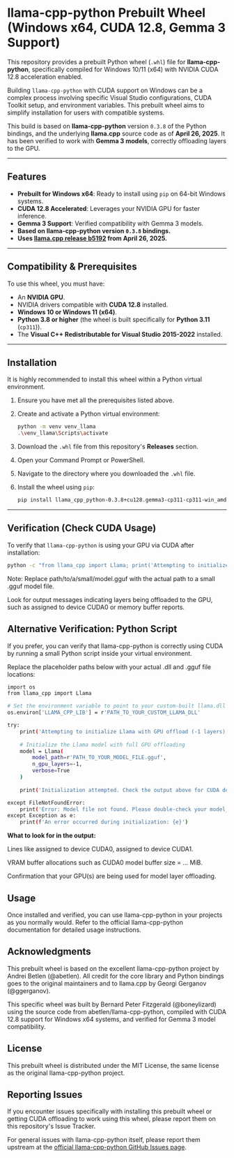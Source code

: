 # llama-cpp-python Prebuilt Wheel (Windows x64, CUDA 12.8, Gemma 3 Support)

This repository provides a prebuilt Python wheel (`.whl`) file for **llama-cpp-python**, specifically compiled for Windows 10/11 (x64) with NVIDIA CUDA 12.8 acceleration enabled.

Building `llama-cpp-python` with CUDA support on Windows can be a complex process involving specific Visual Studio configurations, CUDA Toolkit setup, and environment variables. This prebuilt wheel aims to simplify installation for users with compatible systems.

This build is based on **llama-cpp-python** version `0.3.8` of the Python bindings, and the underlying **llama.cpp** source code as of **April 26, 2025**. It has been verified to work with **Gemma 3 models**, correctly offloading layers to the GPU.

---

## Features

- **Prebuilt for Windows x64**: Ready to install using `pip` on 64-bit Windows systems.
- **CUDA 12.8 Accelerated**: Leverages your NVIDIA GPU for faster inference.
- **Gemma 3 Support**: Verified compatibility with Gemma 3 models.
- **Based on llama-cpp-python version `0.3.8` bindings.**
- **Uses [llama.cpp release b5192](https://github.com/ggml-org/llama.cpp/releases/tag/b5192) from April 26, 2025.**

---

## Compatibility & Prerequisites

To use this wheel, you must have:

- An **NVIDIA GPU**.
- NVIDIA drivers compatible with **CUDA 12.8** installed.
- **Windows 10 or Windows 11 (x64)**.
- **Python 3.8 or higher** (the wheel is built specifically for **Python 3.11** (`cp311`)).
- The **Visual C++ Redistributable for Visual Studio 2015-2022** installed.

---

## Installation

It is highly recommended to install this wheel within a Python virtual environment.

1. Ensure you have met all the prerequisites listed above.
2. Create and activate a Python virtual environment:

    ```bash
    python -m venv venv_llama
    .\venv_llama\Scripts\activate
    ```

3. Download the `.whl` file from this repository's **Releases** section.
4. Open your Command Prompt or PowerShell.
5. Navigate to the directory where you downloaded the `.whl` file.
6. Install the wheel using `pip`:

    ```bash
    pip install llama_cpp_python-0.3.8+cu128.gemma3-cp311-cp311-win_amd64.whl
    ```

---

## Verification (Check CUDA Usage)

To verify that `llama-cpp-python` is using your GPU via CUDA after installation:

```bash
python -c "from llama_cpp import Llama; print('Attempting to initialize Llama with GPU offload...'); try: model = Llama(model_path='path/to/a/small/model.gguf', n_gpu_layers=-1, verbose=True); print('Initialization attempted. Check output above for GPU layers.'); except FileNotFoundError: print('Model file not found, but library initialization output above might still indicate CUDA usage.'); except Exception as e: print(f'An error occurred during initialization: {e}');"
```

Note: Replace path/to/a/small/model.gguf with the actual path to a small .gguf model file.

Look for output messages indicating layers being offloaded to the GPU, such as assigned to device CUDA0 or memory buffer reports.

## Alternative Verification: Python Script

If you prefer, you can verify that llama-cpp-python is correctly using CUDA by running a small Python script inside your virtual environment.

Replace the placeholder paths below with your actual .dll and .gguf file locations:

```bash
import os
from llama_cpp import Llama

# Set the environment variable to point to your custom-built llama.dll
os.environ['LLAMA_CPP_LIB'] = r'PATH_TO_YOUR_CUSTOM_LLAMA_DLL'

try:
    print('Attempting to initialize Llama with GPU offload (-1 layers)...')
    
    # Initialize the Llama model with full GPU offloading
    model = Llama(
        model_path=r'PATH_TO_YOUR_MODEL_FILE.gguf',
        n_gpu_layers=-1,
        verbose=True
    )
    
    print('Initialization attempted. Check the output above for CUDA device assignments (e.g., CUDA0, CUDA1).')

except FileNotFoundError:
    print('Error: Model file not found. Please double-check your model_path.')
except Exception as e:
    print(f'An error occurred during initialization: {e}')
```
**What to look for in the output:**

Lines like assigned to device CUDA0, assigned to device CUDA1.

VRAM buffer allocations such as CUDA0 model buffer size = ... MiB.

Confirmation that your GPU(s) are being used for model layer offloading.

## Usage
Once installed and verified, you can use llama-cpp-python in your projects as you normally would. Refer to the official llama-cpp-python documentation for detailed usage instructions.

## Acknowledgments
This prebuilt wheel is based on the excellent llama-cpp-python project by Andrei Betlen (@abetlen). All credit for the core library and Python bindings goes to the original maintainers and to llama.cpp by Georgi Gerganov (@ggerganov).

This specific wheel was built by Bernard Peter Fitzgerald (@boneylizard) using the source code from abetlen/llama-cpp-python, compiled with CUDA 12.8 support for Windows x64 systems, and verified for Gemma 3 model compatibility.

## License
This prebuilt wheel is distributed under the MIT License, the same license as the original llama-cpp-python project.

## Reporting Issues
If you encounter issues specifically with installing this prebuilt wheel or getting CUDA offloading to work using this wheel, please report them on this repository's Issue Tracker.

For general issues with llama-cpp-python itself, please report them upstream at the [official llama-cpp-python GitHub Issues page](https://github.com/ggml-org/llama.cpp/issues).
